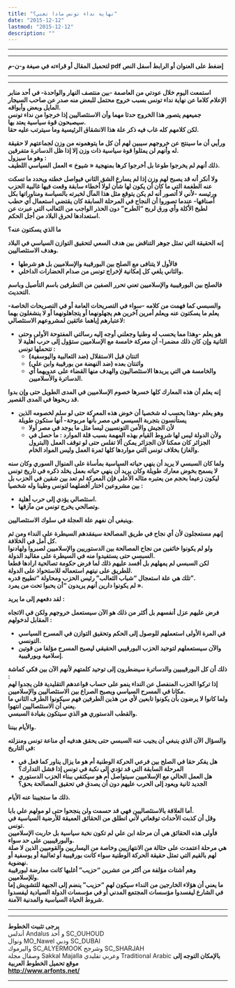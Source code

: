 ```yaml
---
title: "نهاية نداء تونس ماذا تعني؟"
date: "2015-12-12"
lastmod: "2015-12-12"
description: ""
---
```

---

---

**لتحميل المقال أو قراءته في صيغة و-ن-م pdf إضغط على العنوان أو الرابط أسفل النص**

---



---

**استمعت اليوم خلال عودتي من العاصمة -بين منتصف النهار والواحدة- في أحد منابر الإعلام كلاما عن نهاية نداء تونس بسبب خروج محتمل للبعض منه صدر عن صاحب السيجار المايل وبعض وأبواقه.  
جميعهم يتصور هذا الخروج حدثا مهما وأن الاستئصاليين إذا خرجوا من نداء تونس سيصبحون قوة سياسية يعتد بها.  
لكن كلامهم كله غاب فيه ذكر علة هذا الانشقاق الرئيسية وما سيترتب عليه حقا.**

**ورأيي أن ما سينتج عن خروجهم سيبين لهم أن كل ما يتوهمونه من وزن لجماعتهم لا حقيقة له وأنهم لن يمثلوا قوة سياسية ذات وزن إلا إذا ظل الدساترة متفرقين.  
وهو ما سيزول :  
ذلك أنهم لم يخرجوا طوعا بل أخرجوا كرها بمنهجية « شيوخ » العمل السياسي اللطيف.**

**ولا أنكر أنه قد يصبح لهم وزن إذا لم يسارع الشق الثاني فيواصل خطته ويحدد ما تسكت عنه الطغمة التي ما كان أن يكون لها شأن لولا أخطاء سابقة وقعت فيها غالبية الحزب ورئيسه -لأني لا أتصور أنه لم يكن يتوقع مثل هذا المآل لخبرته بالسياسة ومناوراتها بكل أصنافها- عندما تصوروا أن النجاح في المرحلة السابقة كان يقتضي استعمال أي حطب لطبخ الأكلة وأي ورق لربح “الطرح” دون الحذر الواجب من الثعالب التي عبرت عن استعدادها لحرق البلاد من أجل الحكم.**

**ما الذي يسكتون عنه؟**

**إنه الحقيقة التي تمثل جوهر التناقض بين هدف السعي لتحقيق التوازن السياسي في البلاد وهدف الاستئصاليين.**

* **فالأول لا يتنافى مع الصلح بين البورقيبة والإسلاميين بل هو شرطها**
* **والثاني يلغي كل إمكانية لإخراج تونس من صدام الحضارات الداخلي.**

**فالصلح بين البورقيبية والإسلاميين تعني تحرر الصفين من التطرفين باسم التأصيل وباسم التحديث.**

**والسبسي كما فهمت من كلامه -سواء في التصريحات العامة أو في التصريحات الخاصة- يعلم ما يسكتون عنه ويعلم أمرين آخرين هم يجهلونهما أو يتجاهلونهما أو لا ينشغلون بهما لاعتبارهم إياهما عائقين لمشروعهم الاستئصالي:**

* **هو يعلم -وهذا مما يحسب له وطنيا وجعلني أوجه إليه رسالتي المفتوحة الأولى وحتى الثانية وإن كان ذلك مضمرا- أن معركة خامسة مع الإسلاميين ستؤول إلى حرب أهلية لا تتحملها تونس :**
  + **اثنتان قبل الاستقلال (ضد الثعالبية واليوسفية)**
  + **واثنتان بعده (ضد النهضة من بورقيبة وابن علي)**
  + **والخامسة هي التي يريدها الاستئصاليون والهدف منها القضاء على عدويهما أي الدساترة والأسلاميين.**

**إنه يعلم أن هذه المعارك كلها خسرها خصوم الإسلاميين في المدى الطويل حتى وإن بدوا قد ربحوها في المدى القصير.**

* **وهو يعلم -وهذا يحسب له شخصيا أن خوض هذه المعركة حتى لو سلم لخصومه الذين يستأنسون بتجربة السيسي في مصر بأنها مربوحة- أنها ستكون طويلة**
  + **لأن الجيش والأمن التونسيين ليسا مثل ما يوجد في مصر أولا**
  + **ولأن الدولة ليس لها شروط القيام بهذه المهمة بسبب قلة الموارد : ما حصل في الجزائر كان ممكنا لأن الجزائر يمكن ألا تفلس حتى لو توقف العمل (البترول والغاز) بخلاف تونس التي مواردها كلها ثمرة العمل وليس المواد الخام.**

**ولما كان السبسي لا يريد أن ينهي حياته السياسية بمأساة على المنوال السوري وكان سنه لا يسمح بخوض معارك طويلة وكان يريد أن ينهي حياته بعمل يخلد ذكره في تاريخ تونس ليكون زعيما بحجم من يعتبره مثاله الأعلى فإن المعركة لم تعد بين شقين في الحزب بل بين مشروعين اختار أفضلهما لتونس وطينا وله شخصيا :**

* **استئصالي يؤدي إلى حرب أهلية.**
* **وتصالحي يخرج تونس من مآزقها.**

**وينبغي أن نفهم علة العجلة في سلوك الاستئصاليين.**

**إنهم مستعجلون لأن أي نجاح في طريق المصالحة سيفقدهم السيطرة على النداء ومن ثم كل أمل في الخلافة.  
ولو لم يكونوا خائفين من نجاح المصالحة بين الدستوريين والإسلاميين لصبروا ولهادنوا السبسي حتى يستفيدوا منه في السيطرة على مقاليد الدولة.  
لكن السبسي لم يمهلهم بل أفسد عليهم ذلك لما فرض حكومة تصالحية ارادها قطعا للطريق على نيتهم استعماله للاستحواذ على الدولة.  
تلك هي علة استعجال “شباب الثعالب” رئيس الحزب ومحاولة “تطييح قدره”.  
لم يكونوا دارين أنهم يريدون “أن يحبوا تحت من يمرد ».**

**لقد دفعهم إلى ما يريد :**

**فرض عليهم عزل أنفسهم بل أكثر من ذلك هو الآن سيستعمل خروجهم ولكن في الاتجاه المقابل لدخولهم :**

* **في المرة الأولى استعملهم للوصول إلى الحكم وتحقيق التوازن في المسرح السياسي التونسي.**
* **والآن سيستعملهم لتوحيد الحزب البورقيبي الحقيقي ليصبح المسرح مؤلفا من قوتين إسلامية وبورقيبية.**

**ذلك أن كل البورقيبيين والدساترة سيضطرون إلى توحيد كلمتهم لأنهم الآن بين فكي كماشة :  
إذا تركوا الحزب المنفصل عن النداء ينمو على حساب قواعدهم التقليدية فلن يجدوا لهم مكانا في المسرح السياسي ويصبح الصراع بين الاستئصاليين والإسلاميين.  
ولما كانوا لا يرضون بأن يكونوا تابعين لأي من هذين الطرفين فهم سيكونوا الطرف الثاني ما يعني أن الاستئصاليين انتهوا.  
والقطب الدستوري هو الذي سيتكون بقيادة السبسي.**

**والأيام بيننا.**

**والسؤال الآن الذي ينبغي أن يجيب عنه السبسي حتى يحقق هدفيه أي مناعة تونس ومنزلته في التاريخ:**

* **هل يفكر حقا في الصلح بين فرعي الحركة الوطنية أم هو ما يزال يناور كما فعل في المرحلة السابقة التي قد تؤدي إلى نكبة في تونس إذا فشل التدارك؟**
* **هل العمل الحالي مع الإسلاميين سيتواصل أم هو سيكتفي ببناء الحزب الدستوري الجديد ثانية ويعود إلى الحرب عليهم دون أن يصدق في تحقيق المصالحة بحق؟**

**ذلك ما ستجيبنا عنه الأيام.**

**أما العلاقة بالاستئصاليين فهي قد حسمت ولن ينجحوا حتى لو مولهم علي بابا.  
وقل أن كذبت الأحداث توقعاتي لأني انطلق من الحقائق العميقة للأرضية السياسية في تونس.  
فأولى هذه الحقائق هي أن مرحلة ابن علي لم تكون نخبة سياسية بل حاربت الإسلاميين والبورقيبيين على حد سواء.  
هي مرحلة اعتمدت على حثالة من الانتهازيين وخاصة من اليساريين والقوميين الذين لا صلة لهم بالقيم التي تمثل حقيقة الحركة الوطنية سواء كانت بورقيبية أو ثعالبية أو يوسفية أو نهضوية.  
وهم أشتات مؤلفة من أكثر من عشرين “حزيب” أغلبها كانت معارضة لبورقيبة وللإسلاميين.  
ما يعني أن هؤلاء الخارجين من النداء سيكون لهم “حزيب” ينضم إلى الجبهة للتشويش إما في الشارع ليفسدوا مؤسسات المجتمع المدني أو في مؤسسات الدولة السيادية ليفسدوا شروط الحياة السياسية والمدنية الآمنة.**

---

---

**يرجى تثبيت الخطوط**   
 أندلس Andalus  و أحد SC\_OUHOUD  
 ونوال MO\_Nawel  ودبي SC\_DUBAI   
 واليرموك SC\_ALYERMOOK  وشرجح SC\_SHARJAH   
 وصقال مجلة Sakkal Majalla وعربي تقليدي Traditional Arabic  **بالإمكان التوجه إلى موقع تحميل الخطوط العربية  
 http://www.arfonts.net/**

---

###